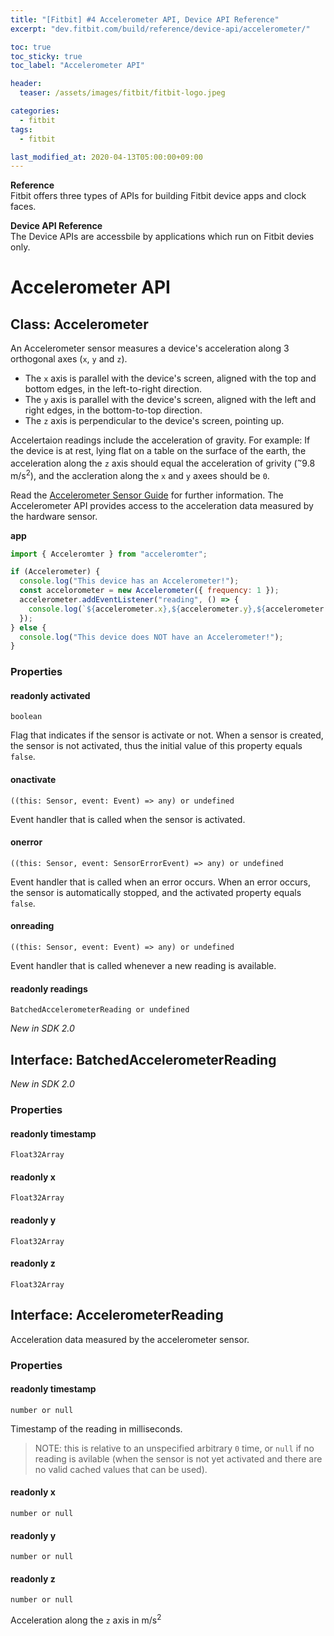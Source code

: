 ```yaml
---
title: "[Fitbit] #4 Accelerometer API, Device API Reference"
excerpt: "dev.fitbit.com/build/reference/device-api/accelerometer/"

toc: true
toc_sticky: true
toc_label: "Accelerometer API"

header:
  teaser: /assets/images/fitbit/fitbit-logo.jpeg

categories:
  - fitbit
tags:
  - fitbit

last_modified_at: 2020-04-13T05:00:00+09:00
---  
```


**Reference**  
Fitbit offers three types of APIs for building Fitbit device apps and clock faces.  

**Device API Reference**  
The Device APIs are accessbile by applications which run on Fitbit devies only.  

# Accelerometer API

## Class: Accelerometer  
An Accelerometer sensor measures a device's acceleration along 3 orthogonal axes (`x`, `y` and `z`).  

- The `x` axis is parallel with the device's screen, aligned with the top and bottom edges, in the left-to-right direction.
- The `y` axis is parallel with the device's screen, aligned with the left and right edges, in the bottom-to-top direction.
- The `z` axis is perpendicular to the device's screen, pointing up.  

Accelertaion readings include the acceleration of gravity. For example: If the device is at rest, lying flat on a table on the surface of the earth, the acceleration along the `z` axis should equal the acceleration of grivity (<sup>~</sup>9.8 m/s<sup>2</sup>), and the accleration along the `x` and `y` axees should be `0`.  

Read the [Accelerometer Sensor Guide](https://eliotjang.github.io/fitbit/fitbit-sdk-guides-sensors-accelerometer/) for further information. The Accelerometer API provides access to the acceleration data measured by the hardware sensor.  

**app**  

```javascript
import { Acceleromter } from "acceleromter";

if (Accelerometer) {
  console.log("This device has an Accelerometer!");
  const accelorometer = new Accelerometer({ frequency: 1 });
  accelerometer.addEventListener("reading", () => {
    console.log(`${accelerometer.x},${accelerometer.y},${accelerometer.z}`);
  });
} else {
  console.log("This device does NOT have an Accelerometer!");
}
```  

### Properties

#### readonly activated  
`boolean`  

Flag that indicates if the sensor is activate or not. When a sensor is created, the sensor is not activated, thus the initial value of this property equals `false`.  

#### onactivate  
`((this: Sensor, event: Event) => any) or undefined`  

Event handler that is called when the sensor is activated.  

#### onerror  
`((this: Sensor, event: SensorErrorEvent) => any) or undefined`  

Event handler that is called when an error occurs. When an error occurs, the sensor is automatically stopped, and the activated property equals `false`.  

#### onreading  
`((this: Sensor, event: Event) => any) or undefined`  

Event handler that is called whenever a new reading is available.  

#### readonly readings  
`BatchedAccelerometerReading or undefined`  

*New in SDK 2.0*  

## Interface: BatchedAccelerometerReading  
*New in SDK 2.0*  

### Properties

#### readonly timestamp  
`Float32Array`  

#### readonly x  
`Float32Array`  

#### readonly y  
`Float32Array`  

#### readonly z  
`Float32Array`  

## Interface: AccelerometerReading  
Acceleration data measured by the accelerometer sensor.  

### Properties  

#### readonly timestamp  
`number or null`  

Timestamp of the reading in milliseconds.  

> NOTE: this is relative to an unspecified arbitrary `0` time, or `null` if no reading is avilable (when the sensor is not yet activated and there are no valid cached values that can be used).  

#### readonly x  
`number or null`  

#### readonly y  
`number or null`  

#### readonly z  
`number or null`  

Acceleration along the `z` axis in m/s<sup>2</sup>  





